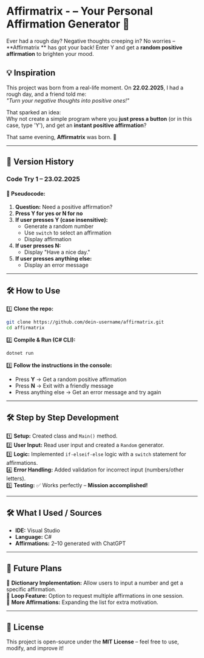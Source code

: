 # Affirmatrix - – Your Personal Affirmation Generator 🌟 
Ever had a rough day? Negative thoughts creeping in? No worries – **Affirmatrix ** has got your back! 
Enter Y and get a **random positive affirmation** to brighten your mood. 

## 💡 Inspiration  

This project was born from a real-life moment. On **22.02.2025**, I had a rough day, and a friend told me:  
*"Turn your negative thoughts into positive ones!"*  

That sparked an idea:  
Why not create a simple program where you **just press a button** (or in this case, type 'Y'), and get an **instant positive affirmation**?  

That same evening, **Affirmatrix** was born. 🚀  

---

## 🚀 Version History  
### **Code Try 1 – 23.02.2025**  

#### 🧠 Pseudocode:  
1. **Question:** Need a positive affirmation?  
2. **Press Y for yes or N for no**  
3. **If user presses Y (case insensitive):**  
   - Generate a random number  
   - Use `switch` to select an affirmation  
   - Display affirmation  
4. **If user presses N:**  
   - Display "Have a nice day."  
5. **If user presses anything else:**  
   - Display an error message  

---

## 🛠️ How to Use  

1️⃣ **Clone the repo:**  
   ```sh  
   git clone https://github.com/dein-username/affirmatrix.git  
   cd affirmatrix  
   ```  

2️⃣ **Compile & Run (C# CLI):**  
   ```sh  
   dotnet run  
   ```  

3️⃣ **Follow the instructions in the console:**  
   - Press **Y** → Get a random positive affirmation  
   - Press **N** → Exit with a friendly message  
   - Press anything else → Get an error message and try again  

---

## 🛠️ Step by Step Development  

1️⃣ **Setup:** Created class and `Main()` method.  
2️⃣ **User Input:** Read user input and created a `Random` generator.  
3️⃣ **Logic:** Implemented `if-elseif-else` logic with a `switch` statement for affirmations.  
4️⃣ **Error Handling:** Added validation for incorrect input (numbers/other letters).  
5️⃣ **Testing:** ✅ Works perfectly – **Mission accomplished!**  

---

## 🛠️ What I Used / Sources  
- **IDE:** Visual Studio  
- **Language:** C#  
- **Affirmations:** 2–10 generated with ChatGPT  

---

## 📌 Future Plans  
🔹 **Dictionary Implementation:** Allow users to input a number and get a specific affirmation.  
🔹 **Loop Feature:** Option to request multiple affirmations in one session.  
🔹 **More Affirmations:** Expanding the list for extra motivation.  

---

## 📜 License  
This project is open-source under the **MIT License** – feel free to use, modify, and improve it!  


